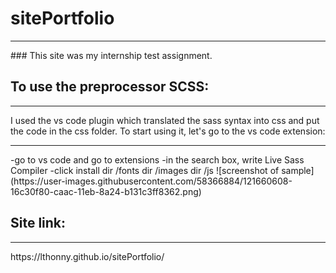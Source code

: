 # sitePortfolio 
<hr>
### This site was my internship test assignment.

## To use the preprocessor SCSS:
<hr>
I used the vs code plugin which translated the sass syntax into css and put the code in the css folder.
To start using it, let's go to the vs code extension:
<hr>
    -go to vs code and go to extensions
    -in the search box, write Live Sass Compiler
    -click install
    dir /fonts
    dir /images
    dir /js
![screenshot of sample](https://user-images.githubusercontent.com/58366884/121660608-16c30f80-caac-11eb-8a24-b131c3ff8362.png)


## Site link:
<hr>
https://lthonny.github.io/sitePortfolio/
